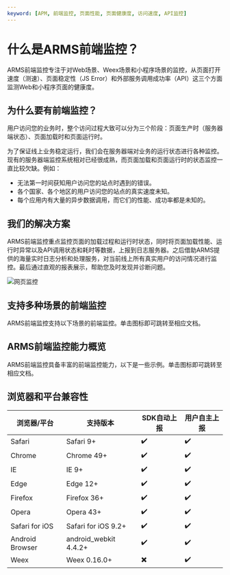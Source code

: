 ```yaml
---
keyword: [APM, 前端监控, 页面性能, 页面健康度, 访问速度, API监控]
---
```


# 什么是ARMS前端监控？

ARMS前端监控专注于对Web场景、Weex场景和小程序场景的监控，从页面打开速度（测速）、页面稳定性（JS Error）和外部服务调用成功率（API）这三个方面监测Web和小程序页面的健康度。

## 为什么要有前端监控？

用户访问您的业务时，整个访问过程大致可以分为三个阶段：页面生产时（服务器端状态）、页面加载时和页面运行时。

为了保证线上业务稳定运行，我们会在服务器端对业务的运行状态进行各种监控。现有的服务器端监控系统相对已经很成熟，而页面加载和页面运行时的状态监控一直比较欠缺。例如：

-   无法第一时间获知用户访问您的站点时遇到的错误。
-   各个国家、各个地区的用户访问您的站点的真实速度未知。
-   每个应用内有大量的异步数据调用，而它们的性能、成功率都是未知的。

## 我们的解决方案

ARMS前端监控重点监控页面的加载过程和运行时状态，同时将页面加载性能、运行时异常以及API调用状态和耗时等数据，上报到日志服务器。之后借助ARMS提供的海量实时日志分析和处理服务，对当前线上所有真实用户的访问情况进行监控。最后通过直观的报表展示，帮助您及时发现并诊断问题。

![网页监控](https://static-aliyun-doc.oss-accelerate.aliyuncs.com/assets/img/zh-CN/0078338951/p75797.png)

## 支持多种场景的前端监控

ARMS前端监控支持以下场景的前端监控。单击图标即可跳转至相应文档。

## ARMS前端监控能力概览

ARMS前端监控具备丰富的前端监控能力，以下是一些示例。单击图标即可跳转至相应文档。

## 浏览器和平台兼容性

|浏览器/平台|支持版本|SDK自动上报|用户自主上报|
|------|----|-------|------|
|Safari|Safari 9+|✔️|✔️|
|Chrome|Chrome 49+|✔️|✔️|
|IE|IE 9+|✔️|✔️|
|Edge|Edge 12+|✔️|✔️|
|Firefox|Firefox 36+|✔️|✔️|
|Opera|Opera 43+|✔️|✔️|
|Safari for iOS|Safari for iOS 9.2+|✔️|✔️|
|Android Browser|android\_webkit 4.4.2+|✔️|✔️|
|Weex|Weex 0.16.0+|✖️|✔️|

